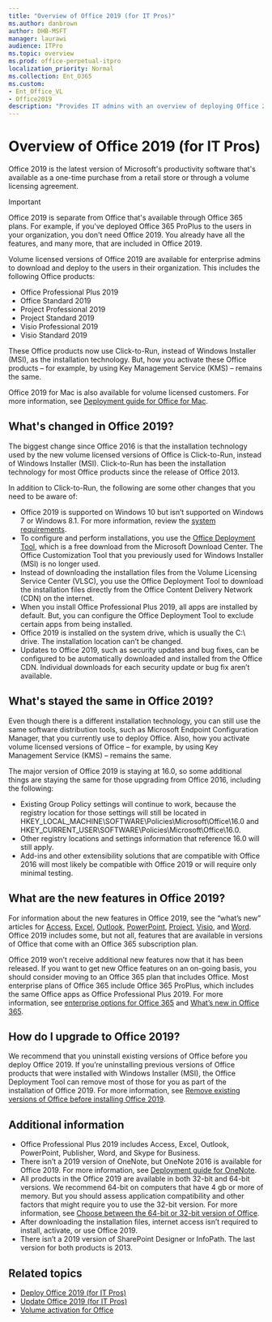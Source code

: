 ```yaml
---
title: "Overview of Office 2019 (for IT Pros)"
ms.author: danbrown
author: DHB-MSFT
manager: laurawi
audience: ITPro
ms.topic: overview
ms.prod: office-perpetual-itpro
localization_priority: Normal
ms.collection: Ent_O365
ms.custom: 
- Ent_Office_VL
- Office2019
description: "Provides IT admins with an overview of deploying Office 2019."
---
```


# Overview of Office 2019 (for IT Pros)
 
Office 2019 is the latest version of Microsoft's productivity software that's available as a one-time purchase from a retail store or through a volume licensing agreement. 

> [!IMPORTANT]
> Office 2019 is separate from Office that's available through Office 365 plans. For example, if you've deployed Office 365 ProPlus to the users in your organization, you don't need Office 2019. You already have all the features, and many more, that are included in Office 2019. 
  
Volume licensed versions of Office 2019 are available for enterprise admins to download and deploy to the users in their organization. This includes the following Office products:

- Office Professional Plus 2019
- Office Standard 2019
- Project Professional 2019
- Project Standard 2019
- Visio Professional 2019
- Visio Standard 2019

These Office products now use Click-to-Run, instead of Windows Installer (MSI), as the installation technology. But, how you activate these Office products – for example, by using Key Management Service (KMS) – remains the same.

Office 2019 for Mac is also available for volume licensed customers. For more information, see [Deployment guide for Office for Mac](../mac/deployment-guide-for-office-for-mac.md).

## What's changed in Office 2019?

The biggest change since Office 2016 is that the installation technology used by the new volume licensed versions of Office is Click-to-Run, instead of Windows Installer (MSI). Click-to-Run has been the installation technology for most Office products since the release of Office 2013.

In addition to Click-to-Run, the following are some other changes that you need to be aware of:

- Office 2019 is supported on Windows 10 but isn’t supported on Windows 7 or Windows 8.1. For more information, review the [system requirements](https://products.office.com/office-resources).
- To configure and perform installations, you use the [Office Deployment Tool](https://www.microsoft.com/download/details.aspx?id=49117), which is a free download from the Microsoft Download Center. The Office Customization Tool that you previously used for Windows Installer (MSI) is no longer used.
- Instead of downloading the installation files from the Volume Licensing Service Center (VLSC), you use the Office Deployment Tool to download the installation files directly from the Office Content Delivery Network (CDN) on the internet.
- When you install Office Professional Plus 2019, all apps are installed by default. But, you can configure the Office Deployment Tool to exclude certain apps from being installed.
- Office 2019 is installed on the system drive, which is usually the C:\ drive. The installation location can’t be changed.
- Updates to Office 2019, such as security updates and bug fixes, can be configured to be automatically downloaded and installed from the Office CDN. Individual downloads for each security update or bug fix aren’t available. 


## What's stayed the same in Office 2019?

Even though there is a different installation technology, you can still use the same software distribution tools, such as Microsoft Endpoint Configuration Manager, that you currently use to deploy Office. Also, how you activate volume licensed versions of Office – for example, by using Key Management Service (KMS) – remains the same.

The major version of Office 2019 is staying at 16.0, so some additional things are staying the same for those upgrading from Office 2016, including the following:

- Existing Group Policy settings will continue to work, because the registry location for those settings will still be located in HKEY_LOCAL_MACHINE\SOFTWARE\Policies\Microsoft\Office\16.0 and HKEY_CURRENT_USER\SOFTWARE\Policies\Microsoft\Office\16.0.
- Other registry locations and settings information that reference 16.0 will still apply.
- Add-ins and other extensibility solutions that are compatible with Office 2016 will most likely be compatible with Office 2019 or will require only minimal testing.


## What are the new features in Office 2019?

For information about the new features in Office 2019, see the “what’s new” articles for [Access](https://support.office.com/article/f52c5317-3494-4105-9c56-5a2abb8e0f87), [Excel](https://support.office.com/article/5a201203-1155-4055-82a5-82bf0994631f), [Outlook](https://support.office.com/article/0c64df36-0908-4ff6-a7fc-573a62800525), [PowerPoint](https://support.office.com/article/8355a56a-f643-42d2-8454-784fa9b3d109), [Project](https://support.office.com/article/6be41c8a-c4b2-409a-9ef7-d250377ad3b7), [Visio](https://support.office.com/article/19b8e98d-9cf9-40ad-9277-eb65e3713a79), and [Word](https://support.office.com/article/d3d31e5e-2bb8-4433-80bb-08279beef4b3).  Office 2019 includes some, but not all, features that are available in versions of Office that come with an Office 365 subscription plan.

Office 2019 won’t receive additional new features now that it has been released. If you want to get new Office features on an on-going basis, you should consider moving to an Office 365 plan that includes Office. Most enterprise plans of Office 365 include Office 365 ProPlus, which includes the same Office apps as Office Professional Plus 2019. For more information, see [enterprise options for Office 365](https://products.office.com/business/compare-more-office-365-for-business-plans) and [What’s new in Office 365](https://support.office.com/article/95c8d81d-08ba-42c1-914f-bca4603e1426).

## How do I upgrade to Office 2019?

We recommend that you uninstall existing versions of Office before you deploy Office 2019. If you’re uninstalling previous versions of Office products that were installed with Windows Installer (MSI), the Office Deployment Tool can remove most of those for you as part of the installation of Office 2019. For more information, see [Remove existing versions of Office before installing Office 2019](deploy.md#remove-existing-versions-of-office-before-installing-office-2019).

## Additional information

- Office Professional Plus 2019 includes Access, Excel, Outlook, PowerPoint, Publisher, Word, and Skype for Business.
- There isn’t a 2019 version of OneNote, but OneNote 2016 is available for Office 2019. For more information, see [Deployment guide for OneNote](../deployment-guide-onenote.md).
- All products in the Office 2019 are available in both 32-bit and 64-bit versions. We recommend 64-bit on computers that have 4 gb or more of memory. But you should assess application compatibility and other factors that might require you to use the 32-bit version.  For more information, see [Choose between the 64-bit or 32-bit version of Office](https://support.office.com/article/2dee7807-8f95-4d0c-b5fe-6c6f49b8d261).
- After downloading the installation files, internet access isn’t required to install, activate, or use Office 2019.
- There isn’t a 2019 version of SharePoint Designer or InfoPath. The last version for both products is 2013.


## Related topics

- [Deploy Office 2019 (for IT Pros)](deploy.md)
- [Update Office 2019 (for IT Pros)](update.md)
- [Volume activation for Office](../vlactivation/plan-volume-activation-of-office.md)